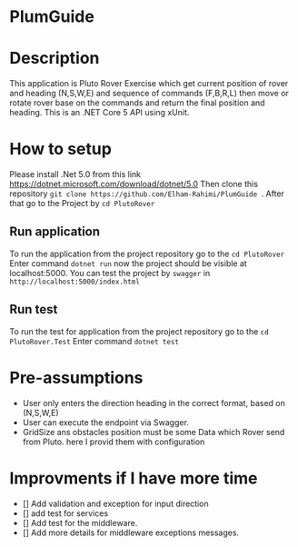 # PlumGuide
 
# Description
 This application is Pluto Rover Exercise which get current position of rover and heading (N,S,W,E) and sequence of commands (F,B,R,L) then move or rotate rover base on the commands and return the final position and heading.
 This is an .NET Core 5 API using xUnit.
# How to setup 
  Please install .Net 5.0 from this link https://dotnet.microsoft.com/download/dotnet/5.0
  Then clone this repository `git clone https://github.com/Elham-Rahimi/PlumGuide `.
  After that go to the Project by `cd PlutoRover`
## Run application
   To run the application from the project repository go to the `cd PlutoRover`
   Enter command `dotnet run` now the project should be visible at localhost:5000. 
   You can test the project by `swagger` in `http://localhost:5000/index.html`
## Run test
   To run the test for application from the project repository go to the 
	`cd PlutoRover.Test`
   Enter command `dotnet test`
# Pre-assumptions
- User only enters the direction heading in the correct format, based on (N,S,W,E)
- User can execute the endpoint via Swagger.
- GridSize ans obstacles position must be some Data which Rover send from Pluto. here I provid them with configuration

# Improvments if I have more time
- [] Add validation and exception for input direction 
- [] add test for services 
- [] Add test for the middleware.
- [] Add more details for middleware exceptions messages. 

 
